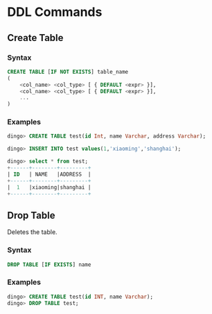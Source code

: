 # DDL Commands

## Create Table

### Syntax

```sql
CREATE TABLE [IF NOT EXISTS] table_name
(
    <col_name> <col_type> [ { DEFAULT <expr> }],
    <col_name> <col_type> [ { DEFAULT <expr> }],
    ...
)
```

### Examples

```sql
dingo> CREATE TABLE test(id Int, name Varchar, address Varchar);

dingo> INSERT INTO test values(1,'xiaoming','shanghai');

dingo> select * from test;
+------+--------+---------+
| ID   | NAME   |ADDRESS  |
+------+--------+---------+
|  1   |xiaoming|shanghai |
+------+--------+---------+
```

## Drop Table

Deletes the table.

### Syntax

```sql
DROP TABLE [IF EXISTS] name
```

### Examples

```sql
dingo> CREATE TABLE test(id INT, name Varchar);
dingo> DROP TABLE test;
```

